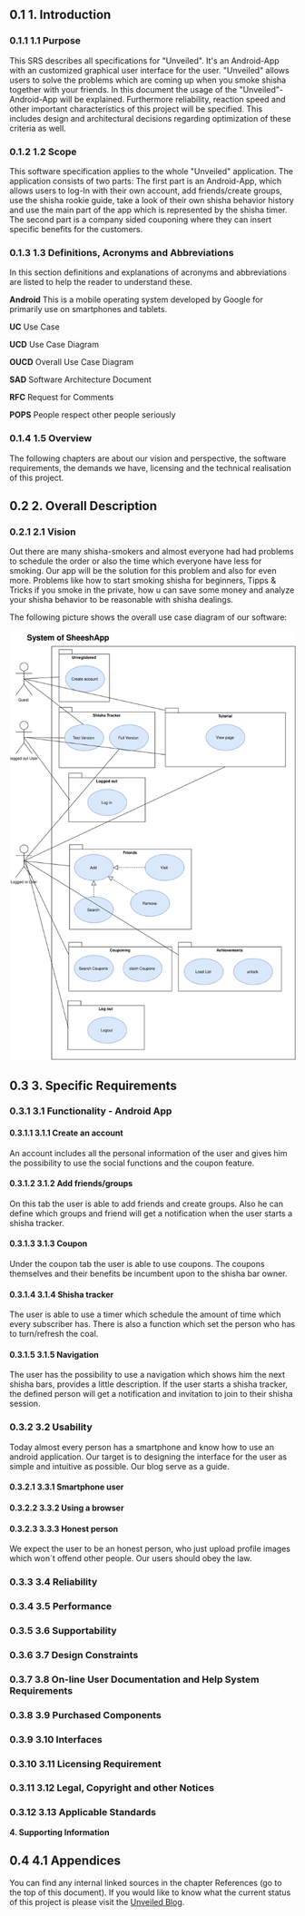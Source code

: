 ## 0.1 **1. Introduction**

### 0.1.1 **1.1 Purpose**

This SRS describes all specifications for &quot;Unveiled&quot;. It&#39;s an Android-App with an customized graphical user interface for the user. &quot;Unveiled&quot; allows users to solve the problems which are coming up when you smoke shisha together with your friends. In this document the usage of the &quot;Unveiled&quot;-Android-App will be explained. Furthermore reliability, reaction speed and other important characteristics of this project will be specified. This includes design and architectural decisions regarding optimization of these criteria as well.

### 0.1.2 **1.2 Scope**

This software specification applies to the whole &quot;Unveiled&quot; application. The application consists of two parts: The first part is an Android-App, which allows users to log-In with their own account, add friends/create groups, use the shisha rookie guide, take a look of their own shisha behavior history and use the main part of the app which is represented by the shisha timer. The second part is a company sided couponing where they can insert specific benefits for the customers.

### 0.1.3 **1.3 Definitions, Acronyms and Abbreviations**

In this section definitions and explanations of acronyms and abbreviations are listed to help the reader to understand these.

**Android**  This is a mobile operating system developed by Google for primarily use on smartphones and tablets.

**UC**  Use Case

**UCD**  Use Case Diagram

**OUCD**  Overall Use Case Diagram

**SAD**  Software Architecture Document

**RFC**  Request for Comments

**POPS** People respect other people seriously

### 0.1.4 **1.5 Overview**

The following chapters are about our vision and perspective, the software requirements, the demands we have, licensing and the technical realisation of this project.

## 0.2 **2. Overall Description**

### 0.2.1 **2.1 Vision**

Out there are many shisha-smokers and almost everyone had had problems to schedule the order or also the time which everyone have less for smoking. Our app will be the solution for this problem and also for even more. Problems like how to start smoking shisha for beginners, Tipps &amp; Tricks if you smoke in the private, how u can save some money and analyze your shisha behavior to be reasonable with shisha dealings.

The following picture shows the overall use case diagram of our software:

![OUCD](/documentation/SheeshAppOUCD.svg)

## 0.3 **3. Specific Requirements**

### 0.3.1 **3.1 Functionality - Android App**

#### 0.3.1.1 **3.1.1 Create an account**

An account includes all the personal information of the user and gives him the possibility to use the social functions and the coupon feature.

#### 0.3.1.2 **3.1.2 Add friends/groups**

On this tab the user is able to add friends and create groups. Also he can define which groups and friend will get a notification when the user starts a shisha tracker.

#### 0.3.1.3 **3.1.3 Coupon**

Under the coupon tab the user is able to use coupons. The coupons themselves and their benefits be incumbent upon to the shisha bar owner.

#### 0.3.1.4 **3.1.4 Shisha tracker**

The user is able to use a timer which schedule the amount of time which every subscriber has. There is also a function which set the person who has to turn/refresh the coal.

#### 0.3.1.5 **3.1.5 Navigation**

The user has the possibility to use a navigation which shows him the next shisha bars, provides a little description. If the user starts a shisha tracker, the defined person will get a notification and invitation to join to their shisha session.



### 0.3.2 **3.2 Usability**
Today almost every person has a smartphone and know how to use an android application. Our target is to designing the interface for the user as simple and intuitive as possible. Our blog serve as a guide. 

#### 0.3.2.1 **3.3.1 Smartphone user**

#### 0.3.2.2 **3.3.2 Using a browser**

#### 0.3.2.3 **3.3.3 Honest person**
We expect the user to be an honest person, who just upload profile images which won´t offend other people. Our users should obey the law. 

### 0.3.3 **3.4 Reliability**

### 0.3.4 **3.5 Performance**

### 0.3.5 **3.6 Supportability**

### 0.3.6 **3.7 Design Constraints**

### 0.3.7 **3.8 On-line User Documentation and Help System Requirements**

### 0.3.8 **3.9 Purchased Components**

### 0.3.9 **3.10 Interfaces**

### 0.3.10 **3.11 Licensing Requirement**

### 0.3.11 **3.12 Legal, Copyright and other Notices**

### 0.3.12 **3.13 Applicable Standards**

**4. Supporting Information**

## 0.4 **4.1**  **Appendices**

You can find any internal linked sources in the chapter References (go to the top of this document). If you would like to know what the current status of this project is please visit the  [Unveiled Blog](http://unveiled.systemgrid.de/wp/blog/).
